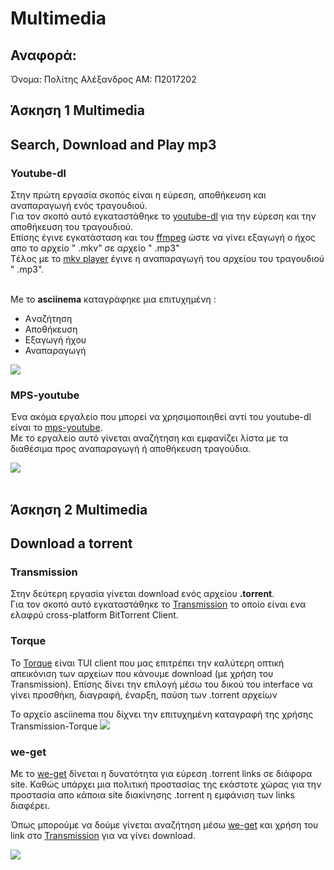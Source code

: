 
# Multimedia

  ## Αναφορά:

Όνομα: Πολίτης Αλέξανδρος
AM: Π2017202


  ## Άσκηση 1 Multimedia
   ## Search, Download and Play mp3
   ### Youtube-dl
   
   Στην πρώτη εργασία σκοπός είναι η εύρεση, αποθήκευση και αναπαραγωγή ενός τραγουδιού.</br>
   Για τον σκοπό αυτό εγκαταστάθηκε το <a href="https://github.com/ytdl-org/youtube-dl">youtube-dl</a> για την εύρεση και την αποθήκευση του τραγουδιού.</br>
   Επίσης έγινε εγκατάσταση και του <a href="https://www.ffmpeg.org/">ffmpeg</a> ώστε να γίνει εξαγωγή ο ήχος απο το αρχείο " .mkv" σε αρχείο " .mp3" </br>
   Tέλος με το <a href="https://github.com/mpv-player/mpv">mkv player</a> έγινε η αναπαραγωγή του αρχείου του τραγουδιού " .mp3".</br></br>
   
   Me το <b>asciinema</b> καταγράφηκε μια επιτυχημένη :
  <ul>
    <li>Aναζήτηση</li>
    <li>Aποθήκευση</li>
    <li>Εξαγωγή ήχου</li>
    <li>Αναπαραγωγή</li>
  </ul>
   
   <a href="https://asciinema.org/a/8haJ9uf622aphIyZLqHqeCIMF" target="_self"><img src="https://asciinema.org/a/8haJ9uf622aphIyZLqHqeCIMF.svg" /></a>
   
   ### MPS-youtube
  Ένα ακόμα εργαλείο που μπορεί να χρησιμοποιηθεί αντί του youtube-dl είναι το <a href="https://github.com/mps-youtube/mps-youtube">mps-youtube</a>. </br>
  Με το εργαλείο αυτό γίνεται αναζήτηση και εμφανίζει λίστα με τα διαθέσιμα προς αναπαραγωγή ή αποθήκευση τραγούδια.</br>
  
  <a href="https://asciinema.org/a/zo5gxZeH9cT3VkpLMAaQhCbuo" target="_blank"><img src="https://asciinema.org/a/zo5gxZeH9cT3VkpLMAaQhCbuo.svg" /></a>
  </br>
  </br>
   
   ## Άσκηση 2 Multimedia
   ## Download a torrent
   ### Transmission
   
   Στην δεύτερη εργασία γίνεται download ενός αρχείου <b>.torrent</b>.</br>
   Για τον σκοπό αυτό εγκαταστάθηκε το <a href="https://wiki.archlinux.org/index.php/Transmission">Transmission</a> το οποίο είναι ενα ελαφρύ cross-platform BitTorrent Client.</br>
   
   ### Torque 
    
   To <a href="https://github.com/dylanaraps/torque" target="_blank">Torque</a> είναι TUI client που μας επιτρέπει την καλύτερη οπτική απεικόνιση των αρχείων που κάνουμε download (με χρήση του Transmission). Επίσης δίνει την επιλογή μέσω του δικού του interface να γίνει προσθήκη, διαγραφή, έναρξη, παύση των .torrent αρχείων </br>
   
   Το αρχείο asciinema που δίχνει την επιτυχημένη καταγραφή της χρήσης Transmission-Torque
   <a href="https://asciinema.org/a/9t9iMk6tFcMpkZ0tcy5uOyC1D" target="_blank"><img src="https://asciinema.org/a/9t9iMk6tFcMpkZ0tcy5uOyC1D.svg" /></a></br>
  
  ### we-get
  
  Με το <a href="https://github.com/rachmadaniHaryono/we-get" target="_blank">we-get</a> δίνεται η δυνατότητα για εύρεση .torrent links σε διάφορα site. Καθώς υπάρχει μια πολιτική προστασίας της εκάστοτε χώρας για την προστασία απο κάποια site διακίνησης .torrent η εμφάνιση των links διαφέρει.
  
  Όπως μπορούμε να δούμε γίνεται αναζήτηση μέσω <a href="#we-get">we-get</a> και χρήση του link στο <a href="#Transmission">Transmission</a> για να γίνει download.</br>
  
  <a href="https://asciinema.org/a/EkzTDiStqqrRM1AUuE7I5qW9g" target="_blank"><img src="https://asciinema.org/a/EkzTDiStqqrRM1AUuE7I5qW9g.svg" /></a>
  
